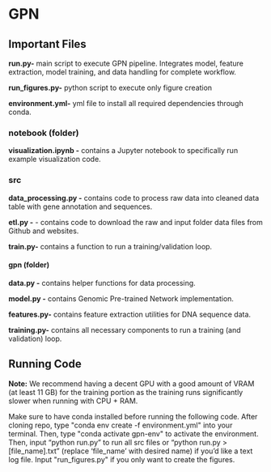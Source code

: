 # GPN

## Important Files

**run.py-** main script to execute GPN pipeline. Integrates model, feature extraction, model training, and data handling for complete workflow.

**run_figures.py-** python script to execute only figure creation

**environment.yml-** yml file to install all required dependencies through conda.

### notebook (folder)

**visualization.ipynb -** contains a Jupyter notebook to specifically run example visualization code.

### src

**data_processing.py -** contains code to process raw data into cleaned data table with gene annotation and sequences.

**etl.py -** - contains code to download the raw and input folder data files from Github and websites.

**train.py-** contains a function to run a training/validation loop.

#### gpn (folder)

**data.py -** contains helper functions for data processing.

**model.py -** contains Genomic Pre-trained Network implementation.

**features.py-** contains feature extraction utilities for DNA sequence data.

**training.py-** contains all necessary components to run a training (and validation) loop.

## Running Code

**Note:** We recommend having a decent GPU with a good amount of VRAM (at least 11 GB) for the training portion as the training runs significantly slower when running with CPU + RAM.

Make sure to have conda installed before running the following code. After cloning repo, type "conda env create -f environment.yml" into your terminal. Then, type "conda activate gpn-env" to activate the environment. Then, input “python run.py” to run all src files or “python run.py > [file_name].txt” (replace ‘file_name’ with desired name) if you’d like a text log file. Input "run_figures.py" if you only want to create the figures.
